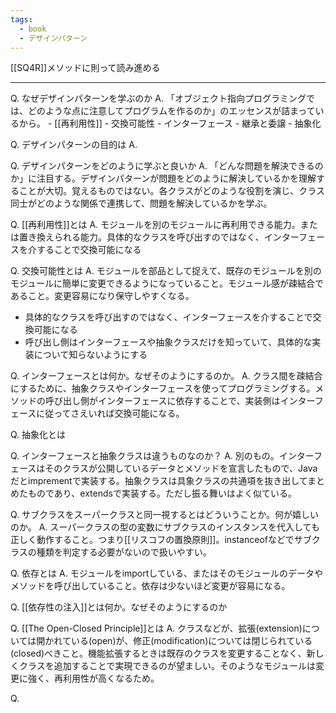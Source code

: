 ```yaml
---
tags:
  - book
  - デザインパターン
---
```

[[SQ4R]]メソッドに則って読み進める

---
Q. なぜデザインパターンを学ぶのか
A. 
	「オブジェクト指向プログラミングでは、どのような点に注意してプログラムを作るのか」のエッセンスが詰まっているから。
	- [[再利用性]]
	- 交換可能性
	- インターフェース
	- 継承と委譲
	- 抽象化

Q. デザインパターンの目的は
A. 

Q. デザインパターンをどのように学ぶと良いか
A. 「どんな問題を解決できるのか」に注目する。デザインパターンが問題をどのように解決しているかを理解することが大切。覚えるものではない。各クラスがどのような役割を演じ、クラス同士がどのような関係で連携して、問題を解決しているかを学ぶ。

Q. [[再利用性]]とは
A. モジュールを別のモジュールに再利用できる能力。または置き換えられる能力。具体的なクラスを呼び出すのではなく、インターフェースを介することで交換可能になる

Q. 交換可能性とは
A. 
モジュールを部品として捉えて、既存のモジュールを別のモジュールに簡単に変更できるようになっていること。モジュール感が疎結合であること。変更容易になり保守しやすくなる。
- 具体的なクラスを呼び出すのではなく、インターフェースを介することで交換可能になる
- 呼び出し側はインターフェースや抽象クラスだけを知っていて、具体的な実装について知らないようにする

Q. インターフェースとは何か。なぜそのようにするのか。
A. クラス間を疎結合にするために、抽象クラスやインターフェースを使ってプログラミングする。メソッドの呼び出し側がインターフェースに依存することで、実装側はインターフェースに従ってさえいれば交換可能になる。

Q. 抽象化とは

Q. インターフェースと抽象クラスは違うものなのか？
A. 別のもの。インターフェースはそのクラスが公開しているデータとメソッドを宣言したもので、Javaだとimprementで実装する。抽象クラスは具象クラスの共通項を抜き出してまとめたものであり、extendsで実装する。ただし振る舞いはよく似ている。

Q. サブクラスをスーパークラスと同一視するとはどういうことか。何が嬉しいのか。
A. スーパークラスの型の変数にサブクラスのインスタンスを代入しても正しく動作すること。つまり[[リスコフの置換原則]]。instanceofなどでサブクラスの種類を判定する必要がないので扱いやすい。

Q. 依存とは
A. モジュールをimportしている、またはそのモジュールのデータやメソッドを呼び出していること。依存は少ないほど変更が容易になる。

Q. [[依存性の注入]]とは何か。なぜそのようにするのか

Q. [[The Open-Closed Principle]]とは
A. 
	クラスなどが、拡張(extension)については開かれている(open)が、修正(modification)については閉じられている(closed)べきこと。機能拡張するときは既存のクラスを変更することなく、新しくクラスを追加することで実現できるのが望ましい。そのようなモジュールは変更に強く、再利用性が高くなるため。

Q. 


